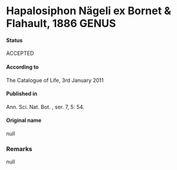 # Hapalosiphon Nägeli ex Bornet & Flahault, 1886 GENUS

#### Status
ACCEPTED

#### According to
The Catalogue of Life, 3rd January 2011

#### Published in
Ann. Sci. Nat. Bot. , ser. 7, 5: 54.

#### Original name
null

### Remarks
null